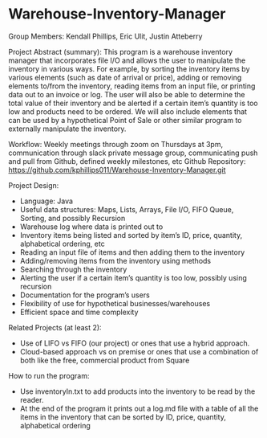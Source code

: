 # Warehouse-Inventory-Manager

Group Members: 
Kendall Phillips, Eric Ulit, Justin Atteberry

Project Abstract (summary): 
This program is a warehouse inventory manager that incorporates file I/O and allows the user to manipulate the inventory in various ways. For example, by sorting the inventory items by various elements (such as date of arrival or price), adding or removing elements to/from the inventory, reading items from an input file, or printing data out to an invoice or log. The user will also be able to determine the total value of their inventory and be alerted if a certain item’s quantity is too low and products need to be ordered. We will also include elements that can be used by a hypothetical Point of Sale or other similar program to externally manipulate the inventory. 

Workflow: Weekly meetings through zoom on Thursdays at 3pm, communication through slack private message group, communicating push and pull from Github, defined weekly milestones, etc
Github Repository: https://github.com/kphillips011/Warehouse-Inventory-Manager.git

Project Design:
* Language: Java
* Useful data structures: Maps, Lists, Arrays, File I/O, FIFO Queue, Sorting, and possibly Recursion
* Warehouse log where data is printed out to
* Inventory items being listed and sorted by item’s ID, price, quantity, alphabetical ordering, etc
* Reading an input file of items and then adding them to the inventory
* Adding/removing items from the inventory using methods
* Searching through the inventory
* Alerting the user if a certain item’s quantity is too low, possibly using recursion
* Documentation for the program’s users
* Flexibility of use for hypothetical businesses/warehouses
* Efficient space and time complexity

Related Projects (at least 2):
* Use of LIFO vs FIFO (our project) or ones that use a hybrid approach. 
* Cloud-based approach vs on premise or ones that use a combination of both like the free, commercial product from Square

How to run the program:  
* Use inventoryIn.txt to add products into the inventory to be read by the reader.
* At the end of the program it prints out a log.md file with a table of all the items in the inventory that can be sorted by ID, price, quantity, alphabetical ordering




